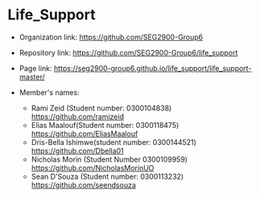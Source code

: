 # Life_Support
- Organization link: https://github.com/SEG2900-Group6
- Repository link: https://github.com/SEG2900-Group6/life_support
- Page link: https://seg2900-group6.github.io/life_support/life_support-master/

- Member's names:
	- Rami Zeid (Student number: 0300104838)  https://github.com/ramizeid
	- Elias Maalouf(Student number: 0300118475) https://github.com/EliasMaalouf
	- Dris-Bella Ishimwe(student number: 0300144521) https://github.com/Dbella01
	- Nicholas Morin (Student Number 0300109959) https://github.com/NicholasMorinUO
    - Sean D'Souza (Student number: 0300113232) https://github.com/seendsouza
